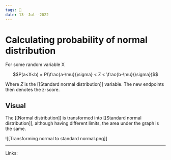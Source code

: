 ```yaml
---
tags: 🌱
date: 13--Jul--2022
---
```


# Calculating probability of normal distribution

For some random variable X

$$P(a<X<b) = P(\frac{a-\mu}{\sigma} < Z < \frac{b-\mu}{\sigma})$$

Where $Z$ is the [[Standard normal distribution]] variable. The new endpoints then denotes the z-score.

## Visual

The [[Normal distribution]] is transformed into [[Standard normal distribution]], although having different limits, the area under the graph is the same.

![[Transforming normal to standard normal.png]]

---
Links: 